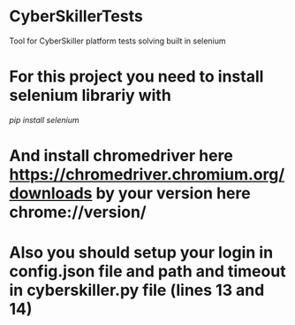 # CyberSkillerTests
Tool for CyberSkiller platform tests solving built in selenium
# For this project you need to install selenium librariy with
*pip install selenium*
# And install chromedriver here https://chromedriver.chromium.org/downloads by your version here chrome://version/
# Also you should setup your login in config.json file and path and timeout in cyberskiller.py file (lines 13 and 14)
